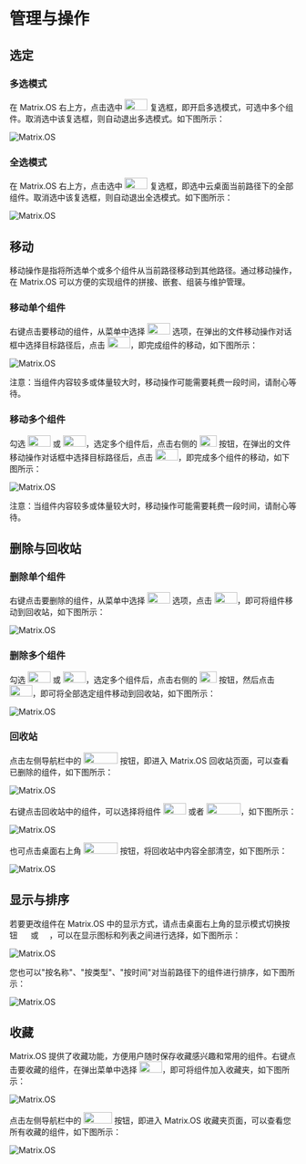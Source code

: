 # 管理与操作

## 选定

### 多选模式

在 Matrix.OS 右上方，点击选中 <img src="./././././media/logo/multiselect.png" width="40" height="20"> 复选框，即开启多选模式，可选中多个组件。取消选中该复选框，则自动退出多选模式。如下图所示：

![Matrix.OS](../../../../media/os/com/multiselect.gif "多选操作")

### 全选模式

在 Matrix.OS 右上方，点击选中 <img src="./././././media/logo/selectall.png" width="40" height="20"> 复选框，即选中云桌面当前路径下的全部组件。取消选中该复选框，则自动退出全选模式。如下图所示：

![Matrix.OS](../../../../media/os/com/selectall.gif "全选操作")

## 移动

移动操作是指将所选单个或多个组件从当前路径移动到其他路径。通过移动操作，在 Matrix.OS 可以方便的实现组件的拼接、嵌套、组装与维护管理。

### 移动单个组件

右键点击要移动的组件，从菜单中选择 <img src="./././././media/logo/move2.png" width="40" height="20"> 选项，在弹出的文件移动操作对话框中选择目标路径后，点击 <img src="./././././media/logo/confirmbutton.png" width="40" height="20">，即完成组件的移动，如下图所示：

![Matrix.OS](../../../../media/os/com/singlemove.gif "移动单个组件")

注意：当组件内容较多或体量较大时，移动操作可能需要耗费一段时间，请耐心等待。

### 移动多个组件

勾选 <img src="./././././media/logo/multiselect.png" width="40" height="20"> 或 <img src="./././././media/logo/selectall.png" width="40" height="20">，选定多个组件后，点击右侧的 <img src="./././././media/logo/move1.png" width="30" height="20"> 按钮，在弹出的文件移动操作对话框中选择目标路径后，点击 <img src="./././././media/logo/confirmbutton.png" width="40" height="20">，即完成多个组件的移动，如下图所示：

![Matrix.OS](../../../../media/os/com/multimove.gif "移动多个组件")

注意：当组件内容较多或体量较大时，移动操作可能需要耗费一段时间，请耐心等待。

## 删除与回收站

### 删除单个组件

右键点击要删除的组件，从菜单中选择 <img src="./././././media/logo/delete2.png" width="40" height="20"> 选项，点击 <img src="./././././media/logo/confirmbutton.png" width="40" height="20">，即可将组件移动到回收站，如下图所示：

![Matrix.OS](../../../../media/os/com/deletesingle.gif "删除单个组件")

### 删除多个组件

勾选 <img src="./././././media/logo/multiselect.png" width="40" height="20"> 或 <img src="./././././media/logo/selectall.png" width="40" height="20">，选定多个组件后，点击右侧的 <img src="./././././media/logo/delete1.png" width="30" height="20"> 按钮，然后点击 <img src="./././././media/logo/confirmbutton.png" width="40" height="20">，即可将全部选定组件移动到回收站，如下图所示：

![Matrix.OS](../../../../media/os/com/deletemulti.gif "删除多个组件")

### 回收站

点击左侧导航栏中的 <img src="./././././media/logo/recycle.png" width="60" height="20"> 按钮，即进入 Matrix.OS 回收站页面，可以查看已删除的组件，如下图所示：

![Matrix.OS](../../../../media/os/com/recycle.gif "打开回收站")

右键点击回收站中的组件，可以选择将组件 <img src="./././././media/logo/restore.png" width="40" height="20"> 或者 <img src="./././././media/logo/foreverdelete.png" width="60" height="20">，如下图所示：

![Matrix.OS](../../../../media/os/com/restoredelete.gif "还原与删除组件")

也可点击桌面右上角 <img src="./././././media/logo/emptytrash.png" width="60" height="20"> 按钮，将回收站中内容全部清空，如下图所示：

![Matrix.OS](../../../../media/os/com/deleteall.gif "清空回收站")

## 显示与排序

若要更改组件在 Matrix.OS 中的显示方式，请点击桌面右上角的显示模式切换按钮 <img src="././././media/logo/icon.png" width="15" height="15"> 或 <img src="././././media/logo/list.png" width="15" height="15">，可以在显示图标和列表之间进行选择，如下图所示：

![Matrix.OS](../../../../media/os/com/viewmode.gif "显示切换")

您也可以"按名称"、"按类型"、"按时间"对当前路径下的组件进行排序，如下图所示：

![Matrix.OS](../../../../media/os/com/arrange.gif "排序")

## 收藏

Matrix.OS 提供了收藏功能，方便用户随时保存收藏感兴趣和常用的组件。右键点击要收藏的组件，在弹出菜单中选择 <img src="./././././media/logo/fav2.png" width="40" height="20">，即可将组件加入收藏夹，如下图所示：

![Matrix.OS](../../../../media/os/com/addfavorite.gif "添加组件到收藏")

点击左侧导航栏中的 <img src="./././././media/logo/fav1.png" width="50" height="20"> 按钮，即进入 Matrix.OS 收藏夹页面，可以查看您所有收藏的组件，如下图所示：

![Matrix.OS](../../../../media/os/com/favorite.gif "进入收藏夹")